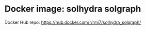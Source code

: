 # Docker image: solhydra solgraph

Docker Hub repo: https://hub.docker.com/r/rmi7/solhydra_solgraph/
